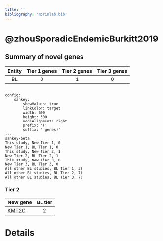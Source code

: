 ```yaml
---
title: ''
bibliography: 'morinlab.bib'
---
```


# @zhouSporadicEndemicBurkitt2019
## Summary of novel genes

|Entity| Tier 1 genes| Tier 2 genes|Tier 3 genes|
|:-:|:-:|:-:|:-:|
|BL|0|1|0|
```mermaid
---
config:
    sankey:
        showValues: true
        linkColor: target
        width: 600
        height: 300
        nodeAlignment: right
        prefix: '('
        suffix: ' genes)'
---
sankey-beta
This study, New Tier 1, 0
New Tier 1, BL Tier 1, 0
This study, New Tier 2, 1
New Tier 2, BL Tier 2, 1
This study, New Tier 3, 0
New Tier 3, BL Tier 3, 0
All other BL studies, BL Tier 1, 32
All other BL studies, BL Tier 2, 71
All other BL studies, BL Tier 3, 70
```

### Tier 2
|New gene|BL tier|
|:-|:-:|
|[KMT2C](../KMT2C)|2 |


# Details

